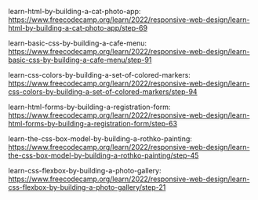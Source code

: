 learn-html-by-building-a-cat-photo-app:
https://www.freecodecamp.org/learn/2022/responsive-web-design/learn-html-by-building-a-cat-photo-app/step-69

learn-basic-css-by-building-a-cafe-menu:
https://www.freecodecamp.org/learn/2022/responsive-web-design/learn-basic-css-by-building-a-cafe-menu/step-91

learn-css-colors-by-building-a-set-of-colored-markers:
https://www.freecodecamp.org/learn/2022/responsive-web-design/learn-css-colors-by-building-a-set-of-colored-markers/step-94

learn-html-forms-by-building-a-registration-form: 
https://www.freecodecamp.org/learn/2022/responsive-web-design/learn-html-forms-by-building-a-registration-form/step-63

learn-the-css-box-model-by-building-a-rothko-painting:
https://www.freecodecamp.org/learn/2022/responsive-web-design/learn-the-css-box-model-by-building-a-rothko-painting/step-45

learn-css-flexbox-by-building-a-photo-gallery:
https://www.freecodecamp.org/learn/2022/responsive-web-design/learn-css-flexbox-by-building-a-photo-gallery/step-21
